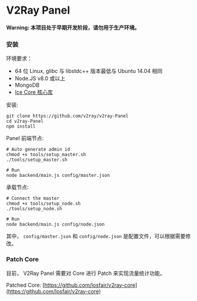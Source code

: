 # V2Ray Panel

**Warning: 本项目处于早期开发阶段，请勿用于生产环境。**

### 安装

环境要求： 

- 64 位 Linux, glibc 与 libstdc++ 版本最低与 Ubuntu 14.04 相同
- Node.JS v8.0 或以上
- MongoDB
- [Ice Core 核心库](https://github.com/losfair/IceCore)

安装: 

```
git clone https://github.com/v2ray/v2ray-Panel
cd v2ray-Panel
npm install
```

Panel 前端节点:

```
# Auto generate admin id
chmod +x tools/setup_master.sh
./tools/setup_master.sh

# Run
node backend/main.js config/master.json
```

承载节点:

```
# Connect the master
chmod +x tools/setup_node.sh
./tools/setup_node.sh

# Run
node backend/main.js config/node.json
```

其中， `config/master.json` 和 `config/node.json` 是配置文件，可以根据需要修改。

### Patch Core

目前， V2Ray Panel 需要对 Core 进行 Patch 来实现流量统计功能。

Patched Core: [https://github.com/losfair/v2ray-core](https://github.com/losfair/v2ray-core)

